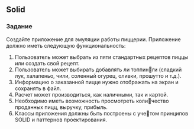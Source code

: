 ## Solid
### Задание
Создайте приложение для эмуляции работы пиццерии. 
Приложение должно иметь следующую функциональность: <br/>
1. Пользователь может выбрать из пяти стандартных 
рецептов пиццы или создать свой рецепт.<br/>
2. Пользователь может выбирать добавлять ли топпинги (сладкий лук, халапеньо, чили, соленный огурец, 
оливки, прошутто и т.д.).<br/>
3. Информацию о заказанной пицце нужно отображать 
на экран и сохранять в файл.<br/>
4. Расчет может производиться, как наличными, так и 
картой.<br/>
5. Необходимо иметь возможность просмотреть количество проданных пицц, выручку, прибыль.<br/>
6. Классы приложения должны быть построены с учетом принципов SOLID и паттернов проектирования.<br/>
